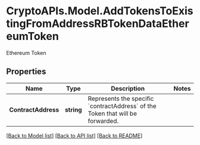 # CryptoAPIs.Model.AddTokensToExistingFromAddressRBTokenDataEthereumToken
Ethereum Token

## Properties

Name | Type | Description | Notes
------------ | ------------- | ------------- | -------------
**ContractAddress** | **string** | Represents the specific &#x60;contractAddress&#x60; of the Token that will be forwarded. | 

[[Back to Model list]](../README.md#documentation-for-models) [[Back to API list]](../README.md#documentation-for-api-endpoints) [[Back to README]](../README.md)

